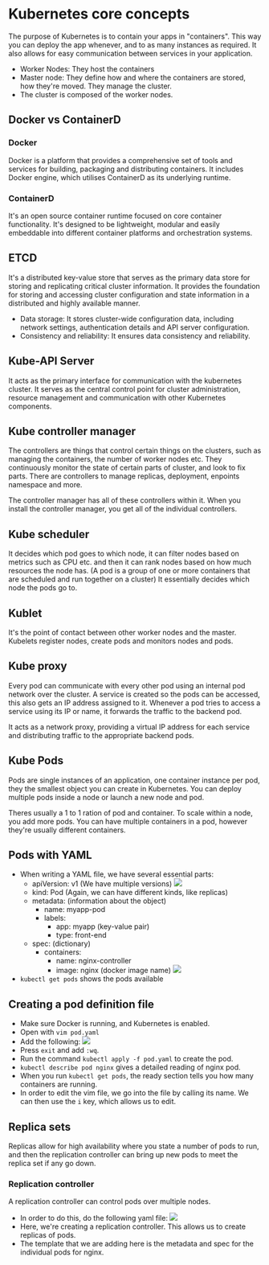 # Kubernetes core concepts
The purpose of Kubernetes is to contain your apps in "containers". This way you can deploy the app whenever, and to as many instances as required. It also allows for easy communication between services in your application. 
- Worker Nodes: They host the containers
- Master node: They define how and where the containers are stored, how they're moved. They manage the cluster.
- The cluster is composed of the worker nodes.

## Docker vs ContainerD
### Docker
Docker is a platform that provides a comprehensive set of tools and services for building, packaging and distributing containers. It includes Docker engine, which utilises ContainerD as its underlying runtime.

### ContainerD
It's an open source container runtime focused on core container functionality. It's designed to be lightweight, modular and easily embeddable into different container platforms and orchestration systems. 

## ETCD
It's a distributed key-value store that serves as the primary data store for storing and replicating critical cluster information. It provides the foundation for storing and accessing cluster configuration and state information in a distributed and highly available manner. 

- Data storage: It stores cluster-wide configuration data, including network settings, authentication details and API server configuration. 
- Consistency and reliability: It ensures data consistency and reliability.

## Kube-API Server
It acts as the primary interface for communication with the kubernetes cluster. It serves as the central control point for cluster administration, resource management and communication with other Kubernetes components. 

## Kube controller manager
The controllers are things that control certain things on the clusters, such as managing the containers, the number of worker nodes etc. They continuously monitor the state of certain parts of cluster, and look to fix parts. There are controllers to manage replicas, deployment, enpoints namespace and more. 

The controller manager has all of these controllers within it. When you install the controller manager, you get all of the individual controllers. 

## Kube scheduler
It decides which pod goes to which node, it can filter nodes based on metrics such as CPU etc. and then it can rank nodes based on how much resources the node has. (A pod is a group of one or more containers that are scheduled and run together on a cluster) It essentially decides which node the pods go to. 

## Kublet
It's the point of contact between other worker nodes and the master. Kubelets register nodes, create pods and monitors nodes and pods.

## Kube proxy
Every pod can communicate with every other pod using an internal pod network over the cluster. A service is created so the pods can be accessed, this also gets an IP address assigned to it. Whenever a pod tries to access a service using its IP or name, it forwards the traffic to the backend pod.

It acts as a network proxy, providing a virtual IP address for each service and distributing traffic to the appropriate backend pods. 

## Kube Pods
Pods are single instances of an application, one container instance per pod, they the smallest object you can create in Kubernetes. You can deploy multiple pods inside a node or launch a new node and pod.

Theres usually a 1 to 1 ration of pod and container. To scale within a node, you add more pods. You can have multiple containers in a pod, however they're usually different containers. 

## Pods with YAML
- When writing a YAML file, we have several essential parts:
    - apiVersion: v1 (We have multiple versions)
    ![](1.1.png)
    - kind: Pod (Again, we can have different kinds, like replicas)
    - metadata: (information about the object)
        - name: myapp-pod
        - labels:
            - app: myapp (key-value pair)
            - type: front-end
    - spec: (dictionary)
        - containers: 
            - name: nginx-controller
            - image: nginx (docker image name)
![](1.2.png)
- `kubectl get pods` shows the pods available

## Creating a pod definition file
- Make sure Docker is running, and Kubernetes is enabled.
- Open with `vim pod.yaml`
- Add the following:
![](1.3.png)
- Press `exit` and add `:wq`.
- Run the command `kubectl apply -f pod.yaml` to create the pod.
- `kubectl describe pod nginx` gives a detailed reading of nginx pod.
- When you run `kubectl get pods`, the ready section tells you how many containers are running. 
- In order to edit the vim file, we go into the file by calling its name. We can then use the `i` key, which allows us to edit.

## Replica sets
Replicas allow for high availability where you state a number of pods to run, and then the replication controller can bring up new pods to meet the replica set if any go down.
### Replication controller
A replication controller can control pods over multiple nodes.

- In order to do this, do the following yaml file:
![](1.4.png)
- Here, we're creating a replication controller. This allows us to create replicas of pods.
- The template that we are adding here is the metadata and spec for the individual pods for nginx.